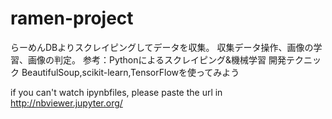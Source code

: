 # ramen-project
らーめんDBよりスクレイピングしてデータを収集。
収集データ操作、画像の学習、画像の判定。
参考：Pythonによるスクレイピング&amp;機械学習 開発テクニック BeautifulSoup,scikit-learn,TensorFlowを使ってみよう

if you can't watch ipynbfiles,  please paste the url in http://nbviewer.jupyter.org/
